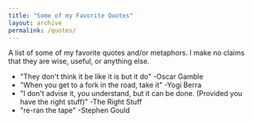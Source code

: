```yaml
---
title: "Some of my Favorite Quotes"
layout: archive
permalink: /quotes/
---
```


A list of some of my favorite quotes and/or metaphors. I make no claims that they are wise, useful, or anything else.

* "They don't think it be like it is but it do" -Oscar Gamble
* "When you get to a fork in the road, take it" -Yogi Berra
* "I don't advise it, you understand, but it can be done. (Provided you have the right stuff)" -The Right Stuff
* "re-ran the tape" -Stephen Gould
